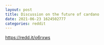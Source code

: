 ```yaml
--- 
layout: post 
title: Discussion on the future of cardano 
date: 2021-06-23 1624502777 
categories: reddit 
--- 
```

https://redd.it/o6rxws